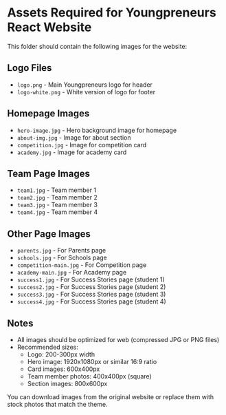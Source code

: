 # Assets Required for Youngpreneurs React Website

This folder should contain the following images for the website:

## Logo Files
- `logo.png` - Main Youngpreneurs logo for header
- `logo-white.png` - White version of logo for footer

## Homepage Images
- `hero-image.jpg` - Hero background image for homepage
- `about-img.jpg` - Image for about section
- `competition.jpg` - Image for competition card
- `academy.jpg` - Image for academy card

## Team Page Images
- `team1.jpg` - Team member 1
- `team2.jpg` - Team member 2
- `team3.jpg` - Team member 3
- `team4.jpg` - Team member 4

## Other Page Images
- `parents.jpg` - For Parents page
- `schools.jpg` - For Schools page
- `competition-main.jpg` - For Competition page
- `academy-main.jpg` - For Academy page
- `success1.jpg` - For Success Stories page (student 1)
- `success2.jpg` - For Success Stories page (student 2)
- `success3.jpg` - For Success Stories page (student 3)
- `success4.jpg` - For Success Stories page (student 4)

## Notes
- All images should be optimized for web (compressed JPG or PNG files)
- Recommended sizes:
  - Logo: 200-300px width
  - Hero image: 1920x1080px or similar 16:9 ratio
  - Card images: 600x400px
  - Team member photos: 400x400px (square)
  - Section images: 800x600px

You can download images from the original website or replace them with stock photos that match the theme. 